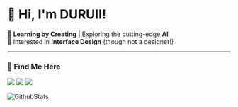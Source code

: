 <!---
DURUII/DURUII is a ✨ special ✨ repository because its `README.md` (this file) appears on your GitHub profile.
You can click the Preview link to take a look at your changes.
--->

# 👋 Hi, I'm DURUII!  

🚀 **Learning by Creating** | Exploring the cutting-edge **AI**  
🎨 Interested in **Interface Design** (though not a designer!)

---

### 📌 Find Me Here 
[![](https://img.shields.io/badge/Bilibili-informational?style=social&logo=bilibili&color=6aa6f8)](https://space.bilibili.com/23442583)
[![](https://img.shields.io/badge/CSDN-orange)](https://blog.csdn.net/Raymond_Duu)
[![](https://img.shields.io/badge/cnblogs-purple)](https://www.cnblogs.com/anrushan)


![GithubStats](https://github-readme-stats.vercel.app/api?username=DURUII&show_icons=true&theme=vue&count_private=true&hide=contribs,prs)
